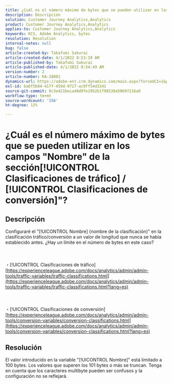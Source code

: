 ```yaml
---
title: ¿Cuál es el número máximo de bytes que se pueden utilizar en los campos "Nombre" de la "Clasificación de tráfico/conversión"?
description: Descripción
solution: Customer Journey Analytics,Analytics
product: Customer Journey Analytics,Analytics
applies-to: Customer Journey Analytics,Analytics
keywords: KCS, Adobe Analytics, bytes
resolution: Resolution
internal-notes: null
bug: false
article-created-by: Takafumi Sakurai
article-created-date: 4/1/2022 8:53:19 AM
article-published-by: Takafumi Sakurai
article-published-date: 4/1/2022 8:54:49 AM
version-number: 2
article-number: KA-18081
dynamics-url: https://adobe-ent.crm.dynamics.com/main.aspx?forceUCI=1&pagetype=entityrecord&etn=knowledgearticle&id=7471762b-99b1-ec11-9840-0022480bd126
exl-id: ba6f5b04-417f-459d-9727-ac0ff54d3241
source-git-commit: 0c3e421beca46d9fe1952b1f98538a50697216a0
workflow-type: tm+mt
source-wordcount: '156'
ht-degree: 12%

---
```


# ¿Cuál es el número máximo de bytes que se pueden utilizar en los campos &quot;Nombre&quot; de la sección[!UICONTROL Clasificaciones de tráfico] / [!UICONTROL Clasificaciones de conversión]&quot;?

## Descripción

Configuraré el &quot;[!UICONTROL Nombre] (nombre de la clasificación)&quot; en la clasificación tráfico/conversión a un valor de longitud que nunca se había establecido antes. ¿Hay un límite en el número de bytes en este caso?<br><br> <br><br>・[!UICONTROL Clasificaciones de tráfico]
[https://experienceleague.adobe.com/docs/analytics/admin/admin-tools/traffic-variables/traffic-classifications.html](https://experienceleague.adobe.com/docs/analytics/admin/admin-tools/traffic-variables/traffic-classifications.html?lang=es)<br><br> <br><br>・[!UICONTROL Clasificaciones de conversión]
[https://experienceleague.adobe.com/docs/analytics/admin/admin-tools/conversion-variables/conversion-classifications.html](https://experienceleague.adobe.com/docs/analytics/admin/admin-tools/conversion-variables/conversion-classifications.html?lang=es)

## Resolución


El valor introducido en la variable &quot;[!UICONTROL Nombre]&quot; está limitado a 100 bytes. Los valores que superen los 101 bytes o más se truncan. Tenga en cuenta que los caracteres multibyte pueden ser confusos y la configuración no se reflejará.
